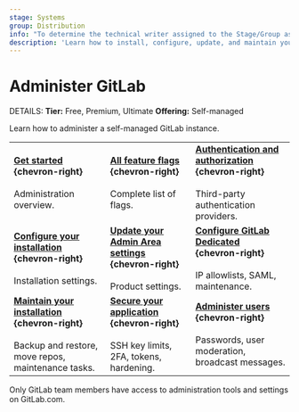 ```yaml
---
stage: Systems
group: Distribution
info: "To determine the technical writer assigned to the Stage/Group associated with this page, see https://handbook.gitlab.com/handbook/product/ux/technical-writing/#assignments"
description: 'Learn how to install, configure, update, and maintain your GitLab instance.'
---
```


# Administer GitLab

DETAILS:
**Tier:** Free, Premium, Ultimate
**Offering:** Self-managed

Learn how to administer a self-managed GitLab instance.

| | | |
|--|--|--|
| [**Get started**](../administration/get_started.md) **{chevron-right}**<br><br>Administration overview. | [**All feature flags**](../user/feature_flags.md) **{chevron-right}**<br><br>Complete list of flags. | [**Authentication and authorization**](../administration/auth/index.md) **{chevron-right}**<br><br>Third-party authentication providers. |
| [**Configure your installation**](../administration/configure.md) **{chevron-right}**<br><br>Installation settings. | [**Update your Admin Area settings**](../administration/settings/index.md) **{chevron-right}**<br><br>Product settings. | [**Configure GitLab Dedicated**](../administration/dedicated/index.md) **{chevron-right}**<br><br>IP allowlists, SAML, maintenance. |
| [**Maintain your installation**](../administration/operations/index.md) **{chevron-right}**<br><br>Backup and restore, move repos, maintenance tasks. | [**Secure your application**](../user/application_security/secure_your_application.md) **{chevron-right}**<br><br>SSH key limits, 2FA, tokens, hardening. | [**Administer users**](../user/profile/account/create_accounts.md) **{chevron-right}**<br><br>Passwords, user moderation, broadcast messages. |

Only GitLab team members have access to administration tools and settings on GitLab.com.
